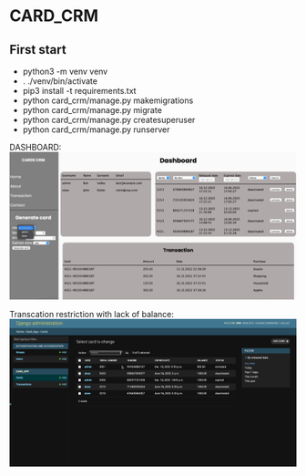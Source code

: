 # CARD_CRM

## First start

* python3 -m venv venv 
* . ./venv/bin/activate
* pip3 install -t requirements.txt
* python card_crm/manage.py makemigrations
* python card_crm/manage.py migrate
* python card_crm/manage.py createsuperuser 
* python card_crm/manage.py runserver

DASHBOARD:
![image](https://github.com/samolin/card_crm/blob/main/readme_media/card_crm.gif)

Transcation restriction with lack of balance:
![image](https://github.com/samolin/card_crm/blob/main/readme_media/card_crm_admin.gif)


